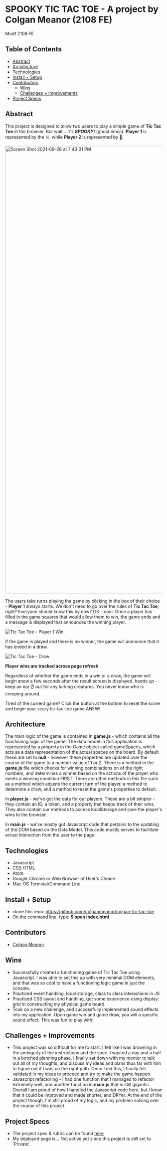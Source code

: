 
# SPOOKY TIC TAC TOE - A project by Colgan Meanor (2108 FE)
Mod1 2108 FE

## Table of Contents
  - [Abstract](#abstract)
  - [Architecture](#architecture)
  - [Technologies](#technologies)
  - [Install + Setup](#set-up)
  - [Contributors](#contributors)
	- [Wins](#wins)
	- [Challenges + Improvements](#challenges-+-Improvements)
  - [Project Specs](#project-specs)

## Abstract
  This project is designed to allow two users to play a simple game of **Tic Tac Toe** in the browser. But wait... it's ***SPOOKY***! (ghost emoji). **Player 1** is represented by the ☠️, while **Player 2** is represented by 🎃.  
  
  <img width="1438" alt="Screen Shot 2021-09-28 at 7 43 01 PM" src="https://user-images.githubusercontent.com/87510749/135184172-5c8950e1-244a-425f-afe6-b06f0ae195ef.png">


  The users take turns playing the game by clicking in the box of their choice - **Player 1** always starts. We don't need to go over the rules of **Tic Tac Toe**, right? Everyone should know this by now? OK - cool. Once a player has filled in the game squares that would allow them to win, the game ends and a message is displayed that announces the winning player.
  
  ![Tic Tac Toe - Player 1 Win](https://user-images.githubusercontent.com/87510749/135184073-1fe44cbf-db0c-4c08-9cdf-47fba8d12029.gif)


  If the game is played and there is no winner, the game will announce that it has ended in a draw.
  
  ![Tic Tac Toe - Draw](https://user-images.githubusercontent.com/87510749/135184398-a0d7d4c5-e7dc-4da7-861c-24c0439257ce.gif)


  **Player wins are tracked across page refresh**.

  Regardless of whether the game ends in a win or a draw, the game will begin anew a few seconds after the result screen is displayed.
  *heads up* - keep an ear 👂 out for any lurking creatures. You never know who is creeping around.

  Tired of the current game? Click the button at the bottom to reset the score and begin your scary tic-tac-toe game ANEW!

## Architecture

  The main logic of the game is contained in **game.js** - which contains all the functioning logic of the game. The data model in this application is represented by a property in the Game object called gameSpaces, which acts as a data representation of the actual spaces on the board. By default these are set to **null** - however these properties are updated over the course of the game to a number value of 1 or 2. There is a method in the **game.js** file which checks for winning combinations on of the right numbers, and determines a winner based on the actions of the player who meets a winning condition FIRST. There are other methods in this file such as a method which adjusts the current turn of the player, a method to determine a draw, and a method to reset the game's properties to default.

  In **player.js** - we've got the data for our players. These are a bit simpler - they contain an ID, a token, and a property that keeps track of their wins. They also contain our methods to access localStorage and save the player's wins to the browser.

  In **main.js** - we've mostly got Javascript code that pertains to the updating of the DOM based on the Data Model. This code mostly serves to facilitate actual interaction from the user to the page.

## Technologies
  - Javascript
  - CSS HTML
  - Atom
  - Google Chrome or Web Browser of User's Choice
  - Mac OS Terminal/Command Line


## Install + Setup
  - clone this repo: https://github.com/colganmeanor/colgan-tic-tac-toe
  - On the command line, type: **$ open index.html**

## Contributors
  - [Colgan Meanor](https://github.com/colganmeanor)

## Wins
  - Successfully created a functioning game of Tic Tac Toe using Javascript. I was able to set this up with very minimal DOM elements, and that was so cool to have a functioning logic game in just the console.
  - Practiced event handling, local storage, class to class interactions in JS
  - Practiced CSS layout and handling, got some experience using display: grid in constructing my physical game board.
  - Took on a new challenge, and successfully implemented sound effects into my application. Upon game win and game draw, you will a specific sound effect. This was fun to play with!

## Challenges + Improvements
 - This project was so difficult for me to start. I felt like I was drowning in the ambiguity of the instructions and the spec. I wasted a day and a half in a botched planning phase. I finally sat down with my mentor to talk out all of my thoughts, and discuss my ideas and plans thus far with him to figure out if I was on the right path. Once I did this, I finally felt validated in my ideas to proceed and try to make the game happen.
 - Javascript refactoring - I had one function that I managed to refactor extremely well, and another function in **main.js** that is still gigantic. Overall I am proud of how I handled the Javascript code here, but I know that it could be improved and made shorter, and DRYer. At the end of the project though, I'm still proud of my logic, and my problem solving over the course of this project.

## Project Specs
  - The project spec & rubric can be found [here](https://frontend.turing.edu/projects/module-1/tic-tac-toe-solo.html)
  - My deployed page is... Not active yet since this project is still set to 'Private'.
